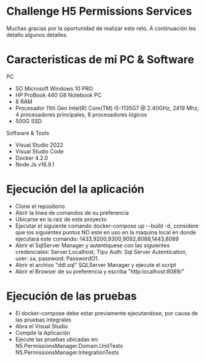 # Challenge H5 Permissions Services
Muchas gracias por la oportunidad de realizar este reto. A continuación les detallo algunos detalles.

# Caracteristicas de mi PC & Software

PC

- SO Microsoft Windows 10 PRO
- HP ProBook 440 G8 Notebook PC
- 8 RAM
- Procesador	11th Gen Intel(R) Core(TM) i5-1135G7 @ 2.40GHz, 2419 Mhz, 4 procesadores principales, 8 procesadores lógicos
- 500G SSD

Software & Tools

- Visual Studio 2022
- Visual Studio Code
- Docker  4.2.0
- Node Js v16.9.1

# Ejecución del la aplicación

- Clone el repositorio
- Abrir la linea de comandos de su preferencia
- Ubicarse en la raiz de este proyecto
- Ejecutar el siguiente comando docker-compose up --build -d, considere que los siguientes puntos NO este en uso en la maquina local en donde ejecutará este comando: 1433,9200,9300,9092,8088,1443,8089
- Abrir el SqlServer Manager y autentiquese con las siguientes credenciales: Server:Localhost, Tipo Auth: Sql Server Autentication, user: sa, password: PasswordO1.
- Abrir el archivo "ddl.sql" SQLServer Manager y ejecute el script
- Abrir el Browser de su preferencia y escriba "http:localhost:8089/"

# Ejecución de las pruebas

- El docker-compose debe estar previamente ejecutandose, por causa de las pruebas integrales
- Abra el Visual Studio
- Compile la Aplicación
- Ejecute las pruebas ubicadas en:
  N5.PermissionsManager.Domain.UnitTests
  N5.PermissionsManager.IntegrationTests


